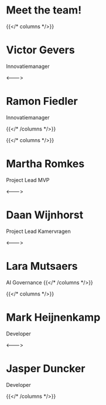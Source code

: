 # Meet the team!

{{</* columns */>}} <!-- begin columns block -->
# Victor Gevers
Innovatiemanager 

<---> <!-- magic separator, between columns -->

# Ramon Fiedler
Innovatiemanager
 
{{</* /columns */>}}

{{</* columns */>}} <!-- begin columns block -->
# Martha Romkes
Project Lead MVP

<---> <!-- magic separator, between columns -->

# Daan Wijnhorst 
Project Lead Kamervragen

<---> <!-- magic separator, between columns -->

# Lara Mutsaers
AI Governance 
{{</* /columns */>}}

{{</* columns */>}} <!-- begin columns block -->
# Mark Heijnenkamp
Developer

<---> <!-- magic separator, between columns -->

# Jasper Duncker
Developer

{{</* /columns */>}}

